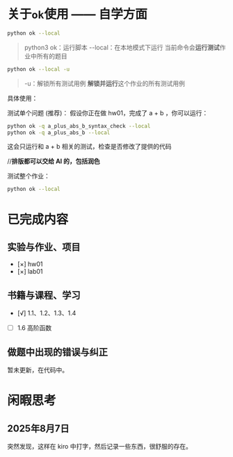 # 关于`ok`使用 —— 自学方面


```bash
python ok --local
```
> python3 ok：运行脚本
> --local：在本地模式下运行
> 当前命令会**运行测试**作业中所有的题目

```bash
python ok --local -u
```
> -u：解锁所有测试用例
> **解锁并运行**这个作业的所有测试用例

具体使用：

测试单个问题 (推荐)：
假设你正在做 hw01，完成了 a + b ，你可以运行：

```Bash
python ok -q a_plus_abs_b_syntax_check --local
python ok -q a_plus_abs_b --local
```
这会只运行和 a + b 相关的测试，检查是否修改了提供的代码

//**排版都可以交给 AI 的，包括润色**

测试整个作业：

```BASH
python ok --local
```

# 已完成内容

## 实验与作业、项目

- [×] hw01
- [×] lab01

## 书籍与课程、学习

- [√] 1.1、1.2、1.3、1.4
- [ ] 1.6 高阶函数

## 做题中出现的错误与纠正

暂未更新，在代码中。

# 闲暇思考

## 2025年8月7日

突然发现，这样在 kiro 中打字，然后记录一些东西，很舒服的存在。